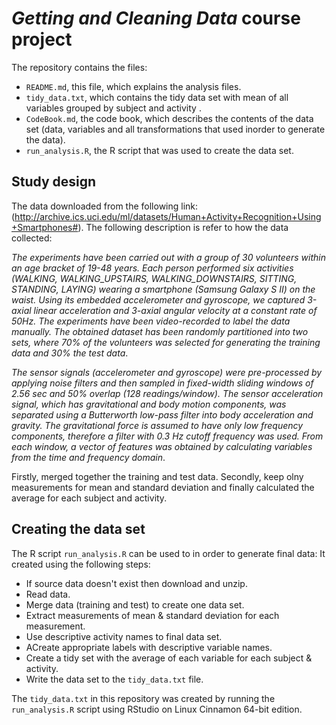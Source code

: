 # *Getting and Cleaning Data* course project

The repository contains the files:

- `README.md`, this file, which  explains the analysis files.
- `tidy_data.txt`, which contains the tidy data set with mean of all variables grouped by subject and activity .
- `CodeBook.md`, the code book, which describes the contents of the data set (data, variables and all transformations that used inorder to generate the data).
- `run_analysis.R`, the R script that was used to create the data set.

## Study design 

The data downloaded from the following link:  (http://archive.ics.uci.edu/ml/datasets/Human+Activity+Recognition+Using+Smartphones#).
The following description is refer to how the data collected:

*The experiments have been carried out with a group of 30 volunteers within an age bracket of 19-48 years. Each person performed six activities (WALKING, WALKING\_UPSTAIRS, WALKING\_DOWNSTAIRS, SITTING, STANDING, LAYING) wearing a smartphone (Samsung Galaxy S II) on the waist. Using its embedded accelerometer and gyroscope, we captured 3-axial linear acceleration and 3-axial angular velocity at a constant rate of 50Hz. The experiments have been video-recorded to label the data manually. The obtained dataset has been randomly partitioned into two sets, where 70% of the volunteers was selected for generating the training data and 30% the test data*.

*The sensor signals (accelerometer and gyroscope) were pre-processed by applying noise filters and then sampled in fixed-width sliding windows of 2.56 sec and 50% overlap (128 readings/window). The sensor acceleration signal, which has gravitational and body motion components, was separated using a Butterworth low-pass filter into body acceleration and gravity. The gravitational force is assumed to have only low frequency components, therefore a filter with 0.3 Hz cutoff frequency was used. From each window, a vector of features was obtained by calculating variables from the time and frequency domain*.

Firstly, merged together the training and test data. Secondly, keep olny measurements for mean and standard deviation and finally calculated the average for each subject and activity.   

## Creating the data set 

The R script `run_analysis.R` can be used to in order to generate final data: It created using the following steps:

- If source data doesn't exist then download and unzip.
- Read data.
- Merge data (training and test) to create one data set.
- Extract  measurements of mean & standard deviation for each measurement.
- Use descriptive activity names to final data set.
- ACreate appropriate labels with descriptive variable names.
- Create a tidy set with the average of each variable for each subject & activity.
- Write the data set to the `tidy_data.txt` file.

The `tidy_data.txt` in this repository was created by running the `run_analysis.R` script using RStudio on Linux Cinnamon 64-bit edition.
